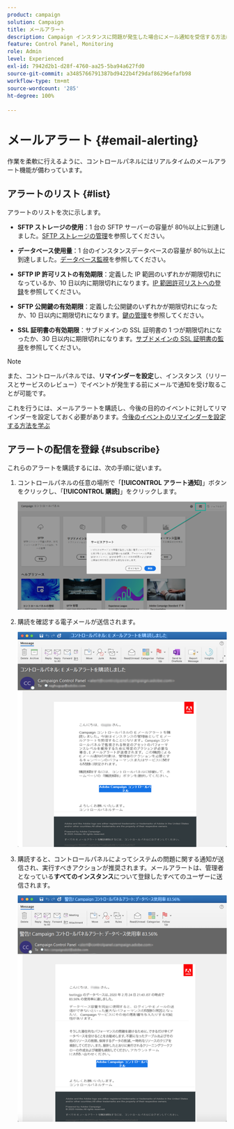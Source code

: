 ```yaml
---
product: campaign
solution: Campaign
title: メールアラート
description: Campaign インスタンスに問題が発生した場合にメール通知を受信する方法について説明します
feature: Control Panel, Monitoring
role: Admin
level: Experienced
exl-id: 7942d2b1-d28f-4760-aa25-5ba94a627fd0
source-git-commit: a3485766791387bd9422b4f29daf86296efafb98
workflow-type: tm+mt
source-wordcount: '285'
ht-degree: 100%

---
```


# メールアラート {#email-alerting}

作業を柔軟に行えるように、コントロールパネルにはリアルタイムのメールアラート機能が備わっています。

## アラートのリスト {#list}

アラートのリストを次に示します。

* **SFTP ストレージの使用**：1 台の SFTP サーバーの容量が 80％以上に到達しました。[SFTP ストレージの管理](../../sftp/using/sftp-storage-management.md)を参照してください。

* **データベース使用量**：1 台のインスタンスデータベースの容量が 80％以上に到達しました。[データベース監視](../../performance-monitoring/using/database-monitoring.md)を参照してください。

* **SFTP IP 許可リストの有効期限**：定義した IP 範囲のいずれかが期限切れになっているか、10 日以内に期限切れになります。[IP 範囲許可リストへの登録](../../sftp/using/ip-range-allow-listing.md)を参照してください。

* **SFTP 公開鍵の有効期限**：定義した公開鍵のいずれかが期限切れになったか、10 日以内に期限切れになります。[鍵の管理](../../sftp/using/key-management.md)を参照してください。

* **SSL 証明書の有効期限**：サブドメインの SSL 証明書の 1 つが期限切れになったか、30 日以内に期限切れになります。[サブドメインの SSL 証明書の監視](../../subdomains-certificates/using/monitoring-ssl-certificates.md)を参照してください。

<!--* **Long running Queries**: A query has been running for more than 24 hours on one of your instances. See [Monitoring active queries](database-active-queries.md).-->

>[!NOTE]
>
>また、コントロールパネルでは、**リマインダーを設定**&#x200B;し、インスタンス（リリースとサービスのレビュー）でイベントが発生する前にメールで通知を受け取ることが可能です。
>
>これを行うには、メールアラートを購読し、今後の目的のイベントに対してリマインダーを設定しておく必要があります。[今後のイベントのリマインダーを設定する方法を学ぶ](../../service-events/service-events.md#reminders)

## アラートの配信を登録 {#subscribe}

これらのアラートを購読するには、次の手順に従います。

1. コントロールパネルの任意の場所で「**[!UICONTROL アラート通知]**」ボタンをクリックし、「**[!UICONTROL 購読]**」をクリックします。

   ![](assets/subscribing.png)

1. 購読を確認する電子メールが送信されます。

   ![](assets/email_subscription.png)

1. 購読すると、コントロールパネルによってシステムの問題に関する通知が送信され、実行すべきアクションが推奨されます。メールアラートは、管理者となっている&#x200B;**すべてのインスタンス**&#x200B;について登録したすべてのユーザーに送信されます。

   ![](assets/alert_sample.png)
